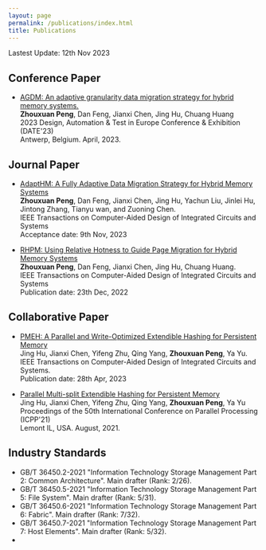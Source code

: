 ```yaml
---
layout: page
permalink: /publications/index.html
title: Publications
---
```


Lastest Update: 12th Nov 2023

## Conference Paper

- [AGDM: An adaptive granularity data migration strategy for hybrid memory systems.](https://ieeexplore.ieee.org/abstract/document/10137177)
<br>**Zhouxuan Peng**, Dan Feng, Jianxi Chen, Jing Hu, Chuang Huang
<br>2023 Design, Automation & Test in Europe Conference & Exhibition (DATE'23)
<br> Antwerp, Belgium. April, 2023.
  

## Journal Paper

- [AdaptHM: A Fully Adaptive Data Migration Strategy for Hybrid Memory Systems]()
<br> **Zhouxuan Peng**, Dan Feng, Jianxi Chen, Jing Hu, Yachun Liu, Jinlei Hu, Jintong Zhang, Tianyu wan, and Zuoning Chen.
<br> IEEE Transactions on Computer-Aided Design of Integrated Circuits and Systems
<br> Acceptance date: 9th Nov, 2023

- [RHPM: Using Relative Hotness to Guide Page Migration for Hybrid Memory Systems](https://ieeexplore.ieee.org/abstract/document/9998007) 
<br> **Zhouxuan Peng**, Dan Feng, Jianxi Chen, Jing Hu, Chuang Huang.
<br> IEEE Transactions on Computer-Aided Design of Integrated Circuits and Systems 
<br> Publication date: 23th Dec, 2022


## Collaborative Paper

- [PMEH: A Parallel and Write-Optimized Extendible Hashing for Persistent Memory](https://ieeexplore.ieee.org/abstract/document/10111079) 
<br> Jing Hu, Jianxi Chen, Yifeng Zhu, Qing Yang, **Zhouxuan Peng**, Ya Yu.
<br> IEEE Transactions on Computer-Aided Design of Integrated Circuits and Systems.
<br> Publication date: 28th Apr, 2023

- [Parallel Multi-split Extendible Hashing for Persistent Memory](https://dl.acm.org/doi/abs/10.1145/3472456.3472500)
<br>Jing Hu, Jianxi Chen, Yifeng Zhu, Qing Yang, **Zhouxuan Peng**, Ya Yu
<br>Proceedings of the 50th International Conference on Parallel Processing (ICPP'21)
<br> Lemont IL, USA. August, 2021.


## Industry Standards 

- GB/T 36450.2-2021 "Information Technology Storage Management Part 2: Common Architecture". Main drafter (Rank: 2/26).
- GB/T 36450.5-2021 "Information Technology Storage Management Part 5: File System". Main drafter (Rank: 5/31).
- GB/T 36450.6-2021 "Information Technology Storage Management Part 6: Fabric". Main drafter (Rank: 7/32).
- GB/T 36450.7-2021 "Information Technology Storage Management Part 7: Host Elements". Main drafter (Rank: 5/32).
- 
